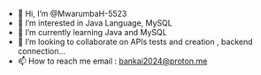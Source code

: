 - 👋 Hi, I’m @MwarumbaH-5523
- 👀 I’m interested in Java Language, MySQL
- 🌱 I’m currently learning Java and MySQL
- 💞️ I’m looking to collaborate on APIs tests and creation , backend connection...
- 📫 How to reach me email : bankai2024@proton.me

<!---
MwarumbaH-5523/MwarumbaH-5523 is a ✨ special ✨ repository because its `README.md` (this file) appears on your GitHub profile.
You can click the Preview link to take a look at your changes.
--->

